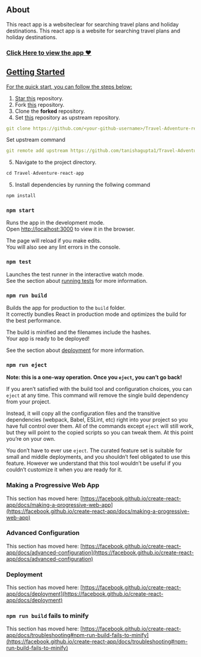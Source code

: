 ## About 
This react app is a websiteclear for searching travel plans and holiday destinations.
This react app is a website for searching travel plans and holiday destinations.

<h3><a href="https://travel-adventure-react-app.netlify.app/"</a>Click Here to view the app ❤</h3>

## **Getting Started**

For the quick start, you can follow the steps below:

1. Star <a href="https://github.com/tanishagupta1/Travel-Adventure-react-app.git" title="this">this</a> repository.
2. Fork <a href="https://github.com/tanishagupta1/Travel-Adventure-react-app.git" title="this">this</a> repository.
3. Clone the **forked** repository.
4. Set <a href="https://github.com/tanishagupta1/Travel-Adventure-react-app.git" title="this">this</a> repository as upstream repository. 

```yml
git clone https://github.com/<your-github-username>/Travel-Adventure-react-app
```
Set upstream command
```yml
git remote add upstream https://github.com/tanishagupta1/Travel-Adventure-react-app.git
```

5. Navigate to the project directory.

```py
cd Travel-Adventure-react-app
```
5. Install dependencies by running the follwing command

```py
npm install
```

### `npm start`

Runs the app in the development mode.\
Open [http://localhost:3000](http://localhost:3000) to view it in the browser.

The page will reload if you make edits.\
You will also see any lint errors in the console.

### `npm test`

Launches the test runner in the interactive watch mode.\
See the section about [running tests](https://facebook.github.io/create-react-app/docs/running-tests) for more information.

### `npm run build`

Builds the app for production to the `build` folder.\
It correctly bundles React in production mode and optimizes the build for the best performance.

The build is minified and the filenames include the hashes.\
Your app is ready to be deployed!

See the section about [deployment](https://facebook.github.io/create-react-app/docs/deployment) for more information.

### `npm run eject`

**Note: this is a one-way operation. Once you `eject`, you can’t go back!**

If you aren’t satisfied with the build tool and configuration choices, you can `eject` at any time. This command will remove the single build dependency from your project.

Instead, it will copy all the configuration files and the transitive dependencies (webpack, Babel, ESLint, etc) right into your project so you have full control over them. All of the commands except `eject` will still work, but they will point to the copied scripts so you can tweak them. At this point you’re on your own.

You don’t have to ever use `eject`. The curated feature set is suitable for small and middle deployments, and you shouldn’t feel obligated to use this feature. However we understand that this tool wouldn’t be useful if you couldn’t customize it when you are ready for it.


### Making a Progressive Web App

This section has moved here: [https://facebook.github.io/create-react-app/docs/making-a-progressive-web-app](https://facebook.github.io/create-react-app/docs/making-a-progressive-web-app)

### Advanced Configuration

This section has moved here: [https://facebook.github.io/create-react-app/docs/advanced-configuration](https://facebook.github.io/create-react-app/docs/advanced-configuration)

### Deployment

This section has moved here: [https://facebook.github.io/create-react-app/docs/deployment](https://facebook.github.io/create-react-app/docs/deployment)

### `npm run build` fails to minify

This section has moved here: [https://facebook.github.io/create-react-app/docs/troubleshooting#npm-run-build-fails-to-minify](https://facebook.github.io/create-react-app/docs/troubleshooting#npm-run-build-fails-to-minify)
